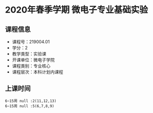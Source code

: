 # 2020年春季学期 微电子专业基础实验 






## 课程信息

- 课程号：219004.01
- 学分：2
- 教学类型：实验课
- 开课单位：微电子学院
- 课程类别：专业核心
- 课程层次：本科计划内课程

## 上课时间

```
6~15周 null :2(11,12,13)
6~15周 null :5(6,7,8,9)
```

